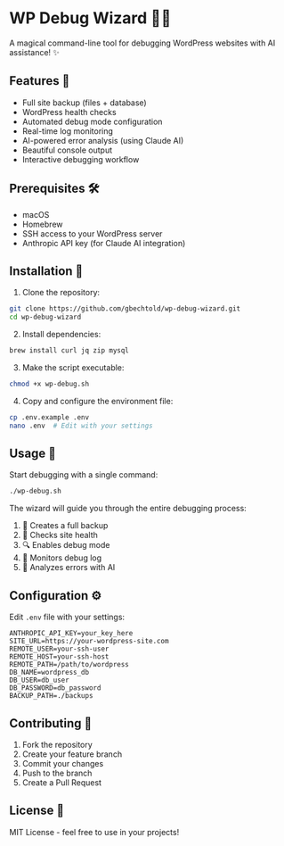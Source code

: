 # WP Debug Wizard 🧙‍♂️

A magical command-line tool for debugging WordPress websites with AI assistance! ✨

## Features 🌟

- Full site backup (files + database)
- WordPress health checks
- Automated debug mode configuration
- Real-time log monitoring
- AI-powered error analysis (using Claude AI)
- Beautiful console output
- Interactive debugging workflow

## Prerequisites 🛠️

- macOS
- Homebrew
- SSH access to your WordPress server
- Anthropic API key (for Claude AI integration)

## Installation 🚀

1. Clone the repository:

```bash
git clone https://github.com/gbechtold/wp-debug-wizard.git
cd wp-debug-wizard
```

2. Install dependencies:

```bash
brew install curl jq zip mysql
```

3. Make the script executable:

```bash
chmod +x wp-debug.sh
```

4. Copy and configure the environment file:

```bash
cp .env.example .env
nano .env  # Edit with your settings
```

## Usage 🎯

Start debugging with a single command:

```bash
./wp-debug.sh
```

The wizard will guide you through the entire debugging process:

1. 🔄 Creates a full backup
2. 🏥 Checks site health
3. 🔍 Enables debug mode
4. 📝 Monitors debug log
5. 🤖 Analyzes errors with AI

## Configuration ⚙️

Edit `.env` file with your settings:

```env
ANTHROPIC_API_KEY=your_key_here
SITE_URL=https://your-wordpress-site.com
REMOTE_USER=your-ssh-user
REMOTE_HOST=your-ssh-host
REMOTE_PATH=/path/to/wordpress
DB_NAME=wordpress_db
DB_USER=db_user
DB_PASSWORD=db_password
BACKUP_PATH=./backups
```

## Contributing 🤝

1. Fork the repository
2. Create your feature branch
3. Commit your changes
4. Push to the branch
5. Create a Pull Request

## License 📜

MIT License - feel free to use in your projects!
